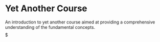 # Yet Another Course

An introduction to yet another course aimed at providing a comprehensive understanding of the fundamental concepts.$$$$$